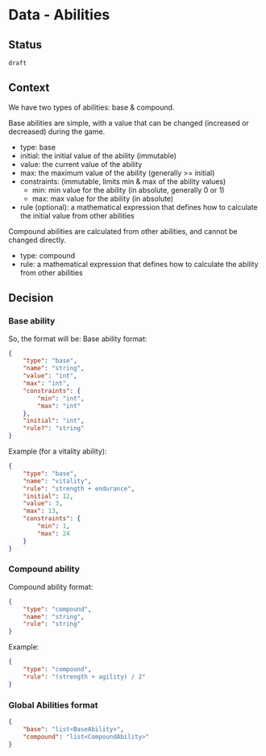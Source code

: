 # Data - Abilities

## Status

`draft`

## Context

We have two types of abilities: base & compound.

Base abilities are simple, with a value that can be changed (increased or decreased) during the game.
- type: base
- initial: the initial value of the ability (immutable)
- value: the current value of the ability
- max: the maximum value of the ability (generally >= initial)
- constraints: (immutable, limits min & max of the ability values)
  - min: min value for the ability (in absolute, generally 0 or 1)
  - max: max value for the ability (in absolute) 
- rule (optional): a mathematical expression that defines how to calculate the initial value from other abilities

Compound abilities are calculated from other abilities, and cannot be changed directly.
- type: compound
- rule: a mathematical expression that defines how to calculate the ability from other abilities

## Decision

### Base ability
So, the format will be:
Base ability format:
```json
{
    "type": "base",
    "name": "string",
    "value": "int",
    "max": "int",
    "constraints": {
        "min": "int",
        "max": "int"
    },
    "initial": "int",
    "rule?": "string"
}
```

Example (for a vitality ability):
```json
{
    "type": "base",
    "name": "vitality",
    "rule": "strength + endurance",
    "initial": 12,
    "value": 3,
    "max": 13,
    "constraints": {
        "min": 1,
        "max": 24
    }
}
```

### Compound ability
Compound ability format:
```json
{
    "type": "compound",
    "name": "string",
    "rule": "string"
}
```

Example:
```json
{
    "type": "compound",
    "rule": "(strength + agility) / 2"
}
```

### Global Abilities format
```json
{
    "base": "list<BaseAbility>",
    "compound": "list<CompoundAbility>"
}
```
